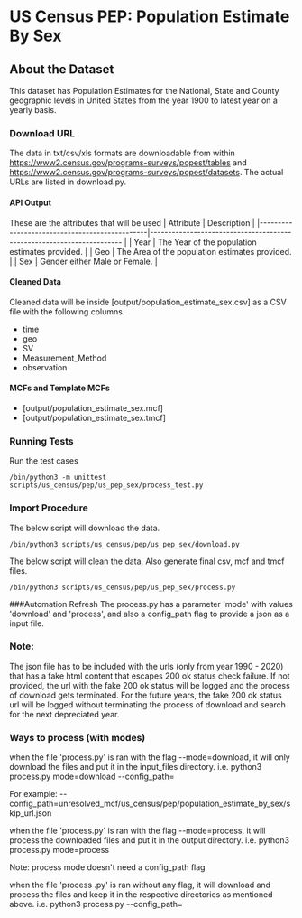 # US Census PEP: Population Estimate By Sex

## About the Dataset
This dataset has Population Estimates for the National, State and County geographic levels in United States from the year 1900 to latest year on a yearly basis.        

### Download URL
The data in txt/csv/xls formats are downloadable from within https://www2.census.gov/programs-surveys/popest/tables and https://www2.census.gov/programs-surveys/popest/datasets. The actual URLs are listed in download.py.

#### API Output
These are the attributes that will be used
| Attribute                                     | Description                                                   	|
|-----------------------------------------------|----------------------------------------------------------------------	|
| Year                          		| The Year of the population estimates provided.                	|
| Geo                           		| The Area of the population estimates provided.            		|
| Sex                   			| Gender either Male or Female.                         		|


#### Cleaned Data
Cleaned data will be inside [output/population_estimate_sex.csv] as a CSV file with the following columns.

- time
- geo
- SV
- Measurement_Method
- observation


#### MCFs and Template MCFs
- [output/population_estimate_sex.mcf]
- [output/population_estimate_sex.tmcf]


### Running Tests

Run the test cases

`/bin/python3 -m unittest scripts/us_census/pep/us_pep_sex/process_test.py`


### Import Procedure

The below script will download the data.

`/bin/python3 scripts/us_census/pep/us_pep_sex/download.py`

The below script will clean the data, Also generate final csv, mcf and tmcf files.

`/bin/python3 scripts/us_census/pep/us_pep_sex/process.py`

###Automation Refresh
The process.py has a parameter 'mode' with values 'download' and 'process', and also a config_path flag to provide a json as a input file.

### Note:
The json file has to be included with the urls (only from year 1990 - 2020) that has a fake html content that escapes 200 ok status check failure.
If not provided, the url with the fake 200 ok status will be logged and the process of download gets terminated.
For the future years, the fake 200 ok status url will be logged without terminating the process of download and search for the next depreciated year. 


 ### Ways to process (with modes)
 
when the file 'process.py' is ran with the flag --mode=download, it will only download the files and put it in the input_files directory.
i.e. python3 process.py mode=download --config_path=<provide the path to skip_url.json file>

For example: --config_path=unresolved_mcf/us_census/pep/population_estimate_by_sex/skip_url.json

when the file 'process.py' is ran with the flag --mode=process, it will process the downloaded files and put it in the output directory.
i.e. python3 process.py mode=process

Note: process mode doesn't need a config_path flag

when the file 'process .py' is ran without any flag, it will download and process the files and keep it in the respective directories as mentioned above.
i.e. python3 process.py --config_path=<provide the path to skip_url.json file>

